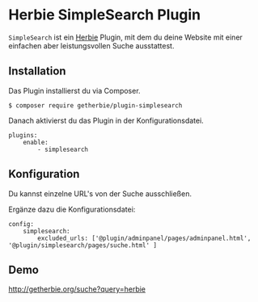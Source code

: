 # Herbie SimpleSearch Plugin

`SimpleSearch` ist ein [Herbie](http://github.com/getherbie/herbie) Plugin, mit dem du deine Website mit einer einfachen
aber leistungsvollen Suche ausstattest.

## Installation

Das Plugin installierst du via Composer.

	$ composer require getherbie/plugin-simplesearch

Danach aktivierst du das Plugin in der Konfigurationsdatei.

    plugins:
        enable:
            - simplesearch

## Konfiguration

Du kannst einzelne URL's von der Suche ausschließen.

Ergänze dazu die Konfigurationsdatei:

    config:
        simplesearch:
            excluded_urls: ['@plugin/adminpanel/pages/adminpanel.html', '@plugin/simplesearch/pages/suche.html' ]

## Demo

<http://getherbie.org/suche?query=herbie>
